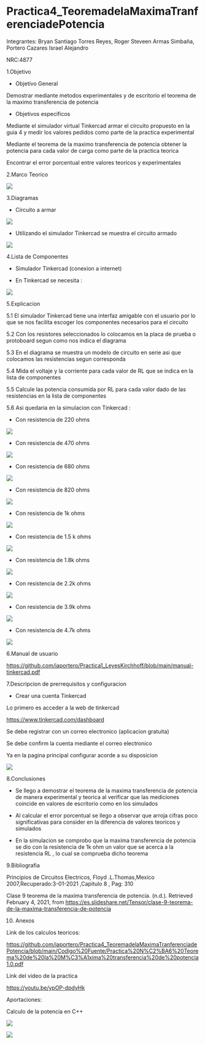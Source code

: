 # Practica4_TeoremadelaMaximaTranferenciadePotencia
Integrantes: Bryan Santiago Torres Reyes, Roger Steveen Armas Simbaña, Portero Cazares Israel Alejandro

NRC:4877

1.Objetivo

*  Objetivo General

Demostrar mediante metodos experimentales y de escritorio el teorema de  la maximo transferencia de potencia

*  Objetivos especificos

Mediante el simulador virtual Tinkercad armar el circuito propuesto en la guia 4 y medir los valores pedidos como parte de la practica experimental

Mediante el teorema de la maximo transferencia de potencia  obtener  la potencia para cada valor de carga como parte de la practica teorica

Encontrar el error porcentual  entre valores teoricos y experimentales


2.Marco Teorico

![](https://github.com/iaportero/Practica4_TeoremadelaMaximaTranferenciadePotencia/blob/main/Imagenes/im1.jpg)


3.Diagramas

*  Circuito a armar

![](https://github.com/iaportero/Practica4_TeoremadelaMaximaTranferenciadePotencia/blob/main/Imagenes/im%202.png)

*  Utilizando el  simulador Tinkercad se muestra el circuito armado

![](https://github.com/iaportero/Practica4_TeoremadelaMaximaTranferenciadePotencia/blob/main/Imagenes/WhatsApp%20Image%202021-02-04%20at%2016.35.10.jpeg)


4.Lista de Componentes

*  Simulador Tinkercad (conexion a internet)

*  En Tinkercad se necesita :

![](https://github.com/iaportero/Practica4_TeoremadelaMaximaTranferenciadePotencia/blob/main/Imagenes/im%204.png)


5.Explicacion

5.1 El simulador Tinkercad tiene una interfaz amigable con el usuario por lo que se nos facilita escoger los componentes necesarios para el circuito

5.2 Con los resistores seleccionados lo colocamos en la placa de prueba o protoboard segun como nos indica el diagrama

5.3 En el diagrama se muestra un modelo de circuito  en  serie  asi que colocamos las resistencias segun corresponda

5.4  Mida el voltaje y la corriente para cada valor de RL que se indica en la lista de componentes

5.5  Calcule las potencia consumida por RL para cada valor dado de las resistencias en la lista de componentes

5.6 Asi quedaria en la simulacion con Tinkercad :

*  Con  resistencia de 220 ohms

![](https://github.com/iaportero/Practica4_TeoremadelaMaximaTranferenciadePotencia/blob/main/Imagenes/WhatsApp%20Image%202021-02-04%20at%2016.53.11.jpeg)

*  Con resistencia de  470 ohms

![](https://github.com/iaportero/Practica4_TeoremadelaMaximaTranferenciadePotencia/blob/main/Imagenes/WhatsApp%20Image%202021-02-04%20at%2016.53.11%20(2).jpeg)

*  Con resistencia de 680 ohms

![](https://github.com/iaportero/Practica4_TeoremadelaMaximaTranferenciadePotencia/blob/main/Imagenes/WhatsApp%20Image%202021-02-04%20at%2016.53.18.jpeg)

* Con resistencia de  820  ohms

![](https://github.com/iaportero/Practica4_TeoremadelaMaximaTranferenciadePotencia/blob/main/Imagenes/WhatsApp%20Image%202021-02-04%20at%2016.53.18.jpeg)

* Con resistencia de  1k ohms

![](https://github.com/iaportero/Practica4_TeoremadelaMaximaTranferenciadePotencia/blob/main/Imagenes/WhatsApp%20Image%202021-02-04%20at%2016.53.19.jpeg)

* Con resistencia de  1.5 k ohms

![](https://github.com/iaportero/Practica4_TeoremadelaMaximaTranferenciadePotencia/blob/main/Imagenes/WhatsApp%20Image%202021-02-04%20at%2016.53.19%20(2).jpeg)

* Con resistencia de  1.8k ohms

![](https://github.com/iaportero/Practica4_TeoremadelaMaximaTranferenciadePotencia/blob/main/Imagenes/WhatsApp%20Image%202021-02-04%20at%2016.53.19%20(3).jpeg)

*  Con resistencia de 2.2k ohms

![](https://github.com/iaportero/Practica4_TeoremadelaMaximaTranferenciadePotencia/blob/main/Imagenes/WhatsApp%20Image%202021-02-04%20at%2016.53.19%20(4).jpeg)

* Con resistencia de   3.9k ohms

![](https://github.com/iaportero/Practica4_TeoremadelaMaximaTranferenciadePotencia/blob/main/Imagenes/WhatsApp%20Image%202021-02-04%20at%2016.53.20.jpeg)

* Con resistencia de  4.7k ohms

![](https://github.com/iaportero/Practica4_TeoremadelaMaximaTranferenciadePotencia/blob/main/Imagenes/WhatsApp%20Image%202021-02-04%20at%2016.53.20%20(1).jpeg)


6.Manual de usuario

https://github.com/iaportero/Practica1_LeyesKirchhoff/blob/main/manual-tinkercad.pdf


7.Descripcion de prerrequisitos y configuracion

*  Crear una cuenta Tinkercad

Lo primero es acceder a la web de tinkercad

https://www.tinkercad.com/dashboard

Se debe registrar con un correo electronico (aplicacion gratuita)

Se debe confirm la cuenta mediante el correo electronico

Ya en la pagina principal configurar acorde a su disposicion

![](https://github.com/iaportero/Practica1_LeyesKirchhoff/blob/main/Foto%208.png)


8.Conclusiones

*  Se llego a demostrar  el teorema de la maxima transferencia de potencia  de manera experimental y teorica al verificar que las mediciones coincide en valores de escritorio como en los simulados

*  Al calcular el error porcentual se  llego a observar  que arroja cifras  poco significativas  para consider en la diferencia  de valores teoricos y simulados


* En la simulacion se comprobo que la maxima transferencia de potencia se dio con la resistencia de 1k ohm un valor que se acerca a la resistencia RL , lo cual se comprueba dicho teorema

9.Bibliografia

Principios de Circuitos Electricos, Floyd .L.Thomas,Mexico 2007,Recuperado:3-01-2021 ,Capitulo 8 , Pag: 310

Clase 9 teorema de la maxima transferencia de potencia. (n.d.). Retrieved February 4, 2021, from https://es.slideshare.net/Tensor/clase-9-teorema-de-la-maxima-transferencia-de-potencia

10. Anexos

Link de los calculos teoricos:

https://github.com/iaportero/Practica4_TeoremadelaMaximaTranferenciadePotencia/blob/main/Codigo%20Fuente/Practica%20N%C2%BA6%20Teorema%20de%20la%20M%C3%A1xima%20transferencia%20de%20potencia1.0.pdf

Link del video de la practica

https://youtu.be/ypOP-dpdyHk

Aportaciones:

Calculo de la potencia en C++

![](https://github.com/iaportero/Practica4_TeoremadelaMaximaTranferenciadePotencia/blob/main/Imagenes/WhatsApp%20Image%202021-02-04%20at%2016.43.09.jpeg)

![](https://github.com/iaportero/Practica4_TeoremadelaMaximaTranferenciadePotencia/blob/main/Imagenes/WhatsApp%20Image%202021-02-04%20at%2016.46.23.jpeg)






